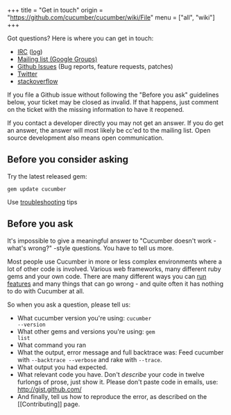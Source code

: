 +++
title = "Get in touch"
origin = "https://github.com/cucumber/cucumber/wiki/File"
menu = ["all", "wiki"]
+++

Got questions? Here is where you can get in touch:

-   [IRC](irc://irc.freenode.net/cucumber) ([log](http://irclogger.com/cucumber/))
-   [Mailing list (Google Groups)](http://groups.google.com/group/cukes)
-   [Github Issues](http://github.com/cucumber/cucumber/issues/) (Bug reports, feature requests, patches)
-   [Twitter](http://search.twitter.com/search?q=%23cucumber)
-   [stackoverflow](http://stackoverflow.com/questions/tagged/cucumber)

If you file a Github issue without following the "Before you ask" guidelines below, your ticket may be closed as invalid. If that happens, just comment on the ticket with the missing information to have it reopened.

If you contact a developer directly you may not get an answer. If you do get an answer, the answer will most likely be cc'ed to the mailing list. Open source development also means open communication.

Before you consider asking
--------------------------

Try the latest released gem:

    gem update cucumber

Use [troubleshooting](http://wiki.github.com/cucumber/cucumber/troubleshooting) tips

Before you ask
--------------

It's impossible to give a meaningful answer to "Cucumber doesn't work - what's wrong?" -style questions. You have to tell us more.

Most people use Cucumber in more or less complex environments where a lot of other code is involved. Various web frameworks, many different ruby gems and your own code. There are many different ways you can [run features](running-features) and many things that can go wrong - and quite often it has nothing to do with Cucumber at all.

So when you ask a question, please tell us:

-   What cucumber version you're using: <code>cucumber --version</code>
-   What other gems and versions you're using: <code>gem list</code>
-   What command you ran
-   What the output, error message and full backtrace was: Feed cucumber with <code>--backtrace --verbose</code> and rake with <code>--trace</code>.
-   What output you had expected.
-   What relevant code you have. Don't *describe* your code in twelve furlongs of prose, just show it. Please don't paste code in emails, use: <http://gist.github.com/>
-   And finally, tell us how to reproduce the error, as described on the \[\[Contributing\]\] page.

